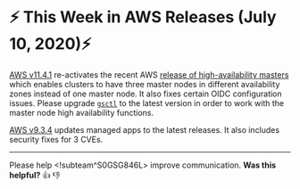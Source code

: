 # :zap: This Week in AWS Releases (July 10, 2020):zap:

[AWS v11.4.1](https://github.com/giantswarm/releases/tree/master/aws/v11.4.1) re-activates the recent AWS [release of high-availability masters](https://github.com/giantswarm/releases/tree/master/aws/v11.4.0) which enables clusters to have three master nodes in different availability zones instead of one master node. It also fixes certain OIDC configuration issues.
Please upgrade [`gsctl`](https://docs.giantswarm.io/reference/gsctl/#install) to the latest
version in order to work with the master node high availability functions.

[AWS v9.3.4](https://github.com/giantswarm/releases/tree/master/aws/v9.3.4) updates managed apps to the latest releases. It also includes security fixes for 3 CVEs.

---

Please help <!subteam^S0GSG846L> improve communication. **Was this helpful?** :thumbsup: :thumbsdown:

